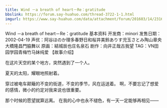 ```yaml
---
title: Wind －a breath of heart－Re：gratitude
bbslink: https://forum.say-huahuo.com/thread-3722-1-1.html
imgurl: https://www.say-huahuo.com/data/attachment/forum/201603/14/231607x0sg710u6d7z5ay7.jpg
---
```


Wind －a breath of heart－Re：gratitude
基本资料
开发商：minori
发售日期：2002-04-19
声优：阿谷ほのか理多春野日和桜井美鈴ありす児玉さとみ陶山章央大橋隆昌門脇舞以
原画：結城辰也庄名泉石
剧作：向井正哉古我望
TAG：VN田园学园青梅竹马妹纯爱
【故事介绍】

在这片天空的某个地方，突然遇到了一个人。

夏天的太阳，耀眼地照射着。

穿过被电车颠簸的不变的街道，不变的季节，风在运送着。
啊，不要忘记了想爱的感情，微小的约定对我来说也很重要。

那个时候的愿望就算远离。
在我的心中也永不褪色，有一天一定能够再相见——<!--more-->
